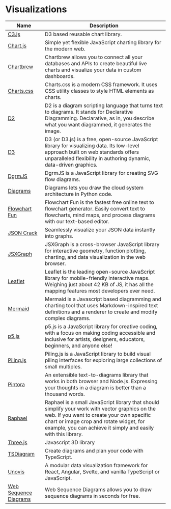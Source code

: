 # Visualizations

| Name | Description |
| --- | --- |
| [C3.js](https://c3js.org/) | D3 based reusable chart library. |
| [Chart.js](https://www.chartjs.org/) | Simple yet flexible JavaScript charting library for the modern web. |
| [Chartbrew](https://chartbrew.com/) | Chartbrew allows you to connect all your databases and APIs to create beautiful live charts and visualize your data in custom dashboards. |
| [Charts.css](https://chartscss.org/) | Charts.css is a modern CSS framework. It uses CSS utility classes to style HTML elements as charts. |
| [D2](https://d2lang.com/) | D2 is a diagram scripting language that turns text to diagrams. It stands for Declarative Diagramming. Declarative, as in, you describe what you want diagrammed, it generates the image. |
| [D3](https://d3js.org/) | D3 (or D3.js) is a free, open-source JavaScript library for visualizing data. Its low-level approach built on web standards offers unparalleled flexibility in authoring dynamic, data-driven graphics. |
| [DgrmJS](https://app.dgrm.net/) | DgrmJS is a JavaScript library for creating SVG flow diagrams. |
| [Diagrams](https://diagrams.mingrammer.com/) | Diagrams lets you draw the cloud system architecture in Python code. |
| [Flowchart Fun](https://flowchart.fun/) | Flowchart Fun is the fastest free online text to flowchart generator. Easily convert text to flowcharts, mind maps, and process diagrams with our text-based editor. |
| [JSON Crack](https://jsoncrack.com/) | Seamlessly visualize your JSON data instantly into graphs. |
| [JSXGraph](https://jsxgraph.org) | JSXGraph is a cross-browser JavaScript library for interactive geometry, function plotting, charting, and data visualization in the web browser. |
| [Leaflet](https://leafletjs.com/) | Leaflet is the leading open-source JavaScript library for mobile-friendly interactive maps. Weighing just about 42 KB of JS, it has all the mapping features most developers ever need. |
| [Mermaid](https://github.com/mermaid-js/mermaid) | Mermaid is a Javascript based diagramming and charting tool that uses Markdown-inspired text definitions and a renderer to create and modify complex diagrams. |
| [p5.js](https://p5js.org/) | p5.js is a JavaScript library for creative coding, with a focus on making coding accessible and inclusive for artists, designers, educators, beginners, and anyone else! |
| [Piling.js](https://piling.js.org/) | Piling.js is a JavaScript library to build visual piling interfaces for exploring large collections of small multiples. |
| [Pintora](https://pintorajs.vercel.app/) | An extensible text-to-diagrams library that works in both browser and Node.js. Expressing your thoughts in a diagram is better than a thousand words. |
| [Raphael](https://dmitrybaranovskiy.github.io/raphael/) | Raphael is a small JavaScript library that should simplify your work with vector graphics on the web. If you want to create your own specific chart or image crop and rotate widget, for example, you can achieve it simply and easily with this library. |
| [Three.js](https://threejs.org/) | Javascript 3D library |
| [TSDiagram](https://tsdiagram.com/) | Create diagrams and plan your code with TypeScript. |
| [Unovis](https://unovis.dev/) | A modular data visualization framework for React, Angular, Svelte, and vanilla TypeScript or JavaScript. |
| [Web Sequence Diagrams](https://www.websequencediagrams.com/) | Web Sequence Diagrams allows you to draw sequence diagrams in seconds for free. |